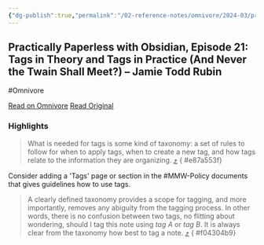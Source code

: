```yaml
---
{"dg-publish":true,"permalink":"/02-reference-notes/omnivore/2024-03/practically-paperless-with-obsidian-episode-21-tags-in-theory-and-tags-in-practice-and-never-t/","title":"Practically Paperless with Obsidian, Episode 21: Tags in Theory and Tags in Practice (And Never the Twain Shall Meet?) – Jamie Todd Rubin\n","metatags":{"description":"Photo by Eva Elijas on Pexels.com Welcome to my blog series, “Practically Paperless with Obsidian.” For an overview of this series, please see Episode 0: Series Overview. This episode is less of a …","og:image":"https://i.imgur.com/LmCg5HX.png"},"tags":["MMW-Policy/Tags"]}
---
```



## Practically Paperless with Obsidian, Episode 21: Tags in Theory and Tags in Practice (And Never the Twain Shall Meet?) – Jamie Todd Rubin
#Omnivore

[Read on Omnivore](https://omnivore.app/me/https-jamierubin-net-2022-03-08-practically-paperless-with-obsid-18e85a49939)
[Read Original](https://jamierubin.net/2022/03/08/practically-paperless-with-obsidian-episode-21-tags-in-theory-and-tags-in-practice-and-never-the-twain-shall-meet/)

### Highlights

> What is needed for tags is some kind of taxonomy: a set of rules to follow for when to apply tags, when to create a new tag, and how tags relate to the information they are organizing. [⤴️](https://omnivore.app/me/https-jamierubin-net-2022-03-08-practically-paperless-with-obsid-18e85a49939#e87a553f-9434-4578-b9c5-e330df6257c8) 
{ #e87a553f}


Consider adding a 'Tags' page or section in the #MMW-Policy documents that gives guidelines how to use tags.

> A clearly defined taxonomy provides a scope for tagging, and more importantly, removes any abiguity from the tagging process. In other words, there is no confusion between two tags, no flitting about wondering, should I tag this note using _tag A_ or _tag B_. It is always clear from the taxonomy how best to tag a note. [⤴️](https://omnivore.app/me/https-jamierubin-net-2022-03-08-practically-paperless-with-obsid-18e85a49939#f04304b9-c41d-4ec9-8b07-9389e155c511) 
{ #f04304b9}


